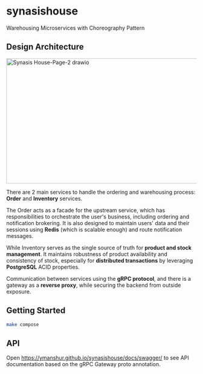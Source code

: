 # synasishouse

Warehousing Microservices with Choreography Pattern

## Design Architecture

<img width="711" height="331" alt="Synasis House-Page-2 drawio" src="https://github.com/user-attachments/assets/72e0164b-eb76-4c86-91a7-165d5ea8b326" />

There are 2 main services to handle the ordering and warehousing process: **Order** and **Inventory** services.

The Order acts as a facade for the upstream service, which has responsibilities to orchestrate the user's business, including ordering and notification brokering. It is also designed to maintain users' data and their sessions using **Redis** (which is scalable enough) and route notification messages.

While Inventory serves as the single source of truth for **product and stock management**. It maintains robustness of product availability and consistency of stock, especially for **distributed transactions** by leveraging **PostgreSQL** ACID properties.

Communication between services using the **gRPC protocol**, and there is a gateway as a **reverse proxy**, while securing the backend from outside exposure.

<!-- ### Observability -->

## Getting Started

```bash
make compose
```

## API

Open <https://ymanshur.github.io/synasishouse/docs/swagger/> to see API documentation based on the gRPC Gateway proto annotation.

